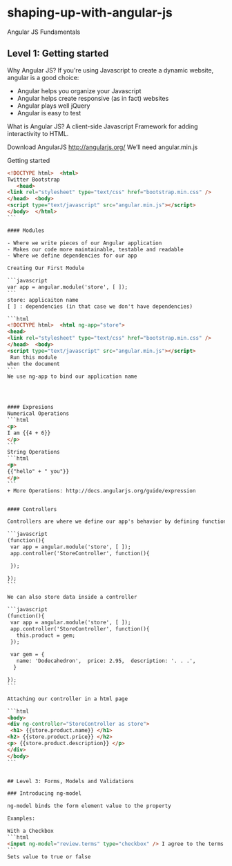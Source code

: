 shaping-up-with-angular-js
==========================

Angular JS Fundamentals

## Level 1: Getting started

Why Angular JS?
If you're using Javascript to create a dynamic website, angular is a good choice:

- Angular helps you organize your Javascript
- Angular helps create responsive (as in fact) websites
- Angular plays well jQuery
- Angular is easy to test

What is Angular JS?
A client-side Javascript Framework for adding interactivity to HTML.


Download AngularJS 
http://angularjs.org/ 
We’ll need angular.min.js

Getting started
````html
<!DOCTYPE html>  <html> 
Twitter Bootstrap
￼￼￼<head> 
<link rel="stylesheet" type="text/css" href="bootstrap.min.css" /> 
</head>  <body> 
<script type="text/javascript" src="angular.min.js"></script> 
</body>  </html>
```

#### Modules

- Where we write pieces of our Angular application
- Makes our code more maintainable, testable and readable
- Where we define dependencies for our app

Creating Our First Module

```javascript
var app = angular.module('store', [ ]);
```
store: applicaiton name
[ ] : dependencies (in that case we don't have dependencies)

```html
<!DOCTYPE html>  <html ng-app="store"> 
<head> 
<link rel="stylesheet" type="text/css" href="bootstrap.min.css" /> 
</head>  <body> 
<script type="text/javascript" src="angular.min.js"></script> 
￼Run this module
when the document
```
We use ng-app to bind our application name




#### Expresions
Numerical Operations
```html
<p>
I am {{4 + 6}} 
</p>
```
String Operations
```html
<p>
{{"hello" + " you"}} 
</p>
```
+ More Operations: http://docs.angularjs.org/guide/expression


#### Controllers

Controllers are where we define our app's behavior by defining functions and values.

```javascript
(function(){
 var app = angular.module('store', [ ]);
 app.controller('StoreController', function(){

 });

});
```

We can also store data inside a controller

```javascript
(function(){
 var app = angular.module('store', [ ]);
 app.controller('StoreController', function(){
   this.product = gem;
 });
 
 var gem = { 
   name: 'Dodecahedron',  price: 2.95,  description: '. . .', 
  }

});
```

Attaching our controller in a html page

```html
<body> 
<div ng-controller="StoreController as store"> 
￼<h1> {{store.product.name}} </h1>
<h2> {{store.product.price}} </h2>
<p> {{store.product.description}} </p>
</div>
</body>
```


## Level 3: Forms, Models and Validations

### Introducing ng-model

ng-model binds the form element value to the property

Examples:

With a Checkbox
```html
<input ng-model="review.terms" type="checkbox" /> I agree to the terms
```
Sets value to true or false


